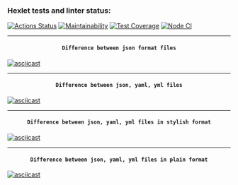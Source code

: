 ### Hexlet tests and linter status:

[![Actions Status](https://github.com/su-27sm1/frontend-project-46/workflows/hexlet-check/badge.svg)](https://github.com/su-27sm1/frontend-project-46/actions) [![Maintainability](https://api.codeclimate.com/v1/badges/7f0f3176e3108ecb1c22/maintainability)](https://codeclimate.com/github/su-27sm1/frontend-project-46/maintainability) [![Test Coverage](https://api.codeclimate.com/v1/badges/7f0f3176e3108ecb1c22/test_coverage)](https://codeclimate.com/github/su-27sm1/frontend-project-46/test_coverage) [![Node CI](https://github.com/su-27sm1/frontend-project-46/actions/workflows/node.js.yml/badge.svg?branch=main)](https://github.com/su-27sm1/frontend-project-46/actions/workflows/node.js.yml)

---

#### <center>`Difference between json format files`</center>

[![asciicast](https://asciinema.org/a/uVjgd9McJxuxfODM6JnATJS2v.svg)](https://asciinema.org/a/uVjgd9McJxuxfODM6JnATJS2v)

---

#### <center>`Difference between json, yaml, yml files`</center>

[![asciicast](https://asciinema.org/a/8pKMItmldx1rtSFmVWep4Z4T8.svg)](https://asciinema.org/a/8pKMItmldx1rtSFmVWep4Z4T8)

---

#### <center>`Difference between json, yaml, yml files in stylish format`</center>

[![asciicast](https://asciinema.org/a/glzACuG3ms7QyQktdHDlDSkFf.svg)](https://asciinema.org/a/glzACuG3ms7QyQktdHDlDSkFf)

---

#### <center>`Difference between json, yaml, yml files in plain format`</center>

[![asciicast](https://asciinema.org/a/CndVwNrmLEql9Jwmba9ZBRRnf.svg)](https://asciinema.org/a/CndVwNrmLEql9Jwmba9ZBRRnf)
